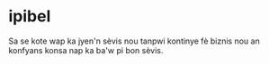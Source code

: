 # ipibel
Sa se kote wap ka jyen'n sèvis nou tanpwi kontinye fè biznis nou an konfyans konsa nap ka ba'w pi bon sèvis.
